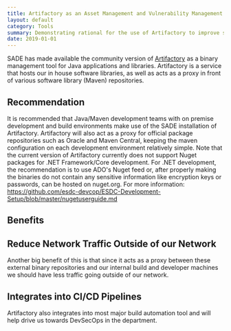 ```yaml
---
title: Artifactory as an Asset Management and Vulnerability Management Process
layout: default
category: Tools
summary: Demonstrating rational for the use of Artifactory to improve security and compliance of our applications
date: 2019-01-01
---
```


SADE has made available the community version of [Artifactory](https://jfrog.com/artifactory/) as a binary management tool for Java applications and libraries. Artifactory is a service that hosts our in house software libraries, as well as acts as a proxy in front of various software library (Maven) repositories.

## Recommendation

It is recommended that Java/Maven development teams with on premise development and build environments make use of the SADE installation of Artifactory.  Artifactory will also act as a proxy for official package repositories such as Oracle and Maven Central, keeping the maven configuration on each development environment relatively simple.
Note that the current version of Artifactory currently does not support Nuget packages for .NET Framework/Core development.  For .NET development, the recommendation is to use ADO's Nuget feed or, after properly making the binaries do not contain any sensitive information like encryption keys or passwords, can be hosted on nuget.org.  For more information: https://github.com/esdc-devcop/ESDC-Development-Setup/blob/master/nugetuserguide.md


## Benefits

## Reduce Network Traffic Outside of our Network

Another big benefit of this is that since it acts as a proxy between these external binary repositories and our internal build and developer machines we should have less traffic going outside of our network.

## Integrates into CI/CD Pipelines

Artifactory also integrates into most major build automation tool and will help drive us towards DevSecOps in the department.
